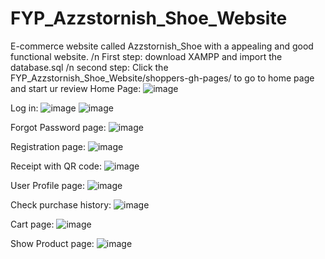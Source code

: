 # FYP_Azzstornish_Shoe_Website
E-commerce website called Azzstornish_Shoe with a appealing and good functional website. 
/n
First step: download XAMPP and import the database.sql
/n
second step: Click the FYP_Azzstornish_Shoe_Website/shoppers-gh-pages/ to go to home page and start ur review
Home Page: 
![image](https://github.com/user-attachments/assets/00faa7c8-77c3-47bc-a151-11edcdb62af8)

Log in: 
![image](https://github.com/user-attachments/assets/47e65b23-96c0-475f-852a-2c314991bbf7)
![image](https://github.com/user-attachments/assets/c1833703-e3b0-4c14-82a5-488ccdc44def)

Forgot Password page:
![image](https://github.com/user-attachments/assets/1dfac9c2-0374-4050-bcc3-f0fbe8d16ffc)

Registration page:
![image](https://github.com/user-attachments/assets/63292656-e639-4f78-a0b2-bf033410f359)

Receipt with QR code:
![image](https://github.com/user-attachments/assets/8a869e7d-7492-4edb-884c-43e706240500)

User Profile page:
![image](https://github.com/user-attachments/assets/6b123fac-dc4a-44a8-a00e-7a442d62859a)

Check purchase history:
![image](https://github.com/user-attachments/assets/58760b33-f8c8-44ec-b854-c195574321ba)

Cart page:
![image](https://github.com/user-attachments/assets/83f219ee-4be2-43dc-830f-afc6cf9b41c5)

Show Product page:
![image](https://github.com/user-attachments/assets/2da7aa1f-fcdf-4478-a0c2-787d14f85abd)

